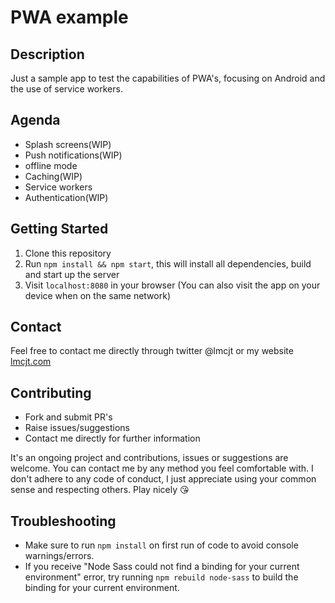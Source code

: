 # PWA example

## Description
Just a sample app to test the capabilities of PWA's, focusing on Android and the use of service workers.

## Agenda
* Splash screens(WIP)
* Push notifications(WIP)
* offline mode
* Caching(WIP)
* Service workers
* Authentication(WIP)

## Getting Started
1. Clone this repository
2. Run `npm install && npm start`, this will install all dependencies, build and start up the server
3. Visit `localhost:8080` in your browser (You can also visit the app on your device when on the same network)

## Contact
Feel free to contact me directly through twitter @lmcjt or my website [lmcjt.com](http://lmcjt.com)

## Contributing
- Fork and submit PR's
- Raise issues/suggestions
- Contact me directly for further information

It's an ongoing project and contributions, issues or suggestions are welcome. You can contact me by any method you feel comfortable with. I don't adhere to any code of conduct, I just appreciate using your common sense and respecting others. Play nicely :kissing_heart:

## Troubleshooting
- Make sure to run `npm install` on first run of code to avoid console warnings/errors.
- If you receive "Node Sass could not find a binding for your current environment" error, try running `npm rebuild node-sass` to build the binding for your current environment.
